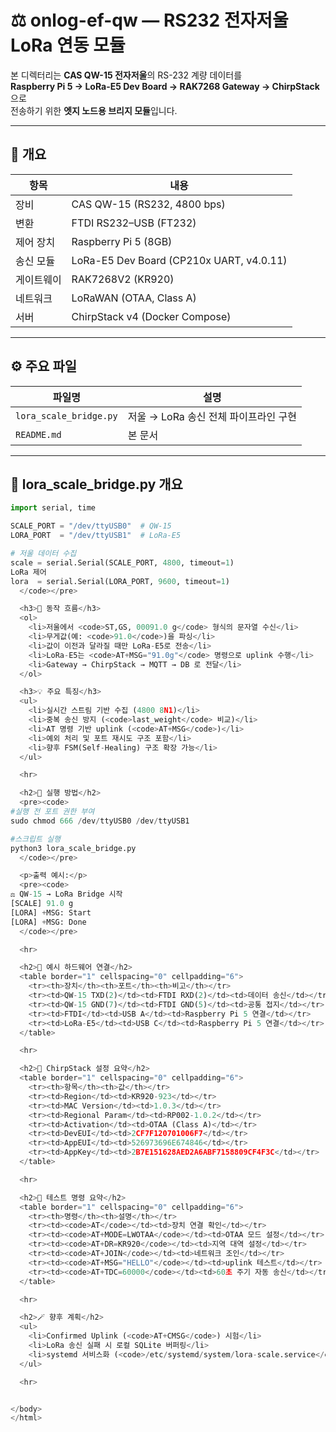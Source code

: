 # ⚖️ onlog-ef-qw — RS232 전자저울 LoRa 연동 모듈

본 디렉터리는 **CAS QW-15 전자저울**의 RS-232 계량 데이터를  
**Raspberry Pi 5 → LoRa-E5 Dev Board → RAK7268 Gateway → ChirpStack**으로  
전송하기 위한 **엣지 노드용 브리지 모듈**입니다.

---

## 🧩 개요

| 항목     | 내용                                   |
|----------|----------------------------------------|
| 장비     | CAS QW-15 (RS232, 4800 bps)            |
| 변환     | FTDI RS232–USB (FT232)                 |
| 제어 장치| Raspberry Pi 5 (8GB)                   |
| 송신 모듈| LoRa-E5 Dev Board (CP210x UART, v4.0.11)|
| 게이트웨이| RAK7268V2 (KR920)                     |
| 네트워크 | LoRaWAN (OTAA, Class A)                |
| 서버     | ChirpStack v4 (Docker Compose)         |

---

## ⚙️ 주요 파일

| 파일명                | 설명                                 |
|-----------------------|--------------------------------------|
| `lora_scale_bridge.py`| 저울 → LoRa 송신 전체 파이프라인 구현 |
| `README.md`           | 본 문서                              |

---

## 📜 lora_scale_bridge.py 개요

```python
import serial, time

SCALE_PORT = "/dev/ttyUSB0"  # QW-15
LORA_PORT  = "/dev/ttyUSB1"  # LoRa-E5

# 저울 데이터 수집
scale = serial.Serial(SCALE_PORT, 4800, timeout=1)
LoRa 제어
lora  = serial.Serial(LORA_PORT, 9600, timeout=1)
  </code></pre>

  <h3>🧠 동작 흐름</h3>
  <ol>
    <li>저울에서 <code>ST,GS, 00091.0 g</code> 형식의 문자열 수신</li>
    <li>무게값(예: <code>91.0</code>)을 파싱</li>
    <li>값이 이전과 달라질 때만 LoRa-E5로 전송</li>
    <li>LoRa-E5는 <code>AT+MSG="91.0g"</code> 명령으로 uplink 수행</li>
    <li>Gateway → ChirpStack → MQTT → DB 로 전달</li>
  </ol>

  <h3>💡 주요 특징</h3>
  <ul>
    <li>실시간 스트림 기반 수집 (4800 8N1)</li>
    <li>중복 송신 방지 (<code>last_weight</code> 비교)</li>
    <li>AT 명령 기반 uplink (<code>AT+MSG</code>)</li>
    <li>예외 처리 및 포트 재시도 구조 포함</li>
    <li>향후 FSM(Self-Healing) 구조 확장 가능</li>
  </ul>

  <hr>

  <h2>🧩 실행 방법</h2>
  <pre><code>
#실행 전 포트 권한 부여
sudo chmod 666 /dev/ttyUSB0 /dev/ttyUSB1

#스크립트 실행
python3 lora_scale_bridge.py
  </code></pre>

  <p>출력 예시:</p>
  <pre><code>
⚖️ QW-15 → LoRa Bridge 시작
[SCALE] 91.0 g
[LORA] +MSG: Start
[LORA] +MSG: Done
  </code></pre>

  <hr>

  <h2>🧰 예시 하드웨어 연결</h2>
  <table border="1" cellspacing="0" cellpadding="6">
    <tr><th>장치</th><th>포트</th><th>비고</th></tr>
    <tr><td>QW-15 TXD(2)</td><td>FTDI RXD(2)</td><td>데이터 송신</td></tr>
    <tr><td>QW-15 GND(7)</td><td>FTDI GND(5)</td><td>공통 접지</td></tr>
    <tr><td>FTDI</td><td>USB A</td><td>Raspberry Pi 5 연결</td></tr>
    <tr><td>LoRa-E5</td><td>USB C</td><td>Raspberry Pi 5 연결</td></tr>
  </table>

  <hr>

  <h2>📡 ChirpStack 설정 요약</h2>
  <table border="1" cellspacing="0" cellpadding="6">
    <tr><th>항목</th><th>값</th></tr>
    <tr><td>Region</td><td>KR920-923</td></tr>
    <tr><td>MAC Version</td><td>1.0.3</td></tr>
    <tr><td>Regional Param</td><td>RP002-1.0.2</td></tr>
    <tr><td>Activation</td><td>OTAA (Class A)</td></tr>
    <tr><td>DevEUI</td><td>2CF7F120701006F7</td></tr>
    <tr><td>AppEUI</td><td>526973696E674846</td></tr>
    <tr><td>AppKey</td><td>2B7E151628AED2A6ABF7158809CF4F3C</td></tr>
  </table>

  <hr>

  <h2>🧪 테스트 명령 요약</h2>
  <table border="1" cellspacing="0" cellpadding="6">
    <tr><th>명령</th><th>설명</th></tr>
    <tr><td><code>AT</code></td><td>장치 연결 확인</td></tr>
    <tr><td><code>AT+MODE=LWOTAA</code></td><td>OTAA 모드 설정</td></tr>
    <tr><td><code>AT+DR=KR920</code></td><td>지역 대역 설정</td></tr>
    <tr><td><code>AT+JOIN</code></td><td>네트워크 조인</td></tr>
    <tr><td><code>AT+MSG="HELLO"</code></td><td>uplink 테스트</td></tr>
    <tr><td><code>AT+TDC=60000</code></td><td>60초 주기 자동 송신</td></tr>
  </table>

  <hr>

  <h2>🪄 향후 계획</h2>
  <ul>
    <li>Confirmed Uplink (<code>AT+CMSG</code>) 시험</li>
    <li>LoRa 송신 실패 시 로컬 SQLite 버퍼링</li>
    <li>systemd 서비스화 (<code>/etc/systemd/system/lora-scale.service</code>)</li>
  </ul>

  <hr>


</body>
</html>
